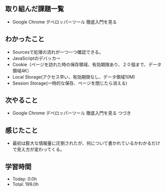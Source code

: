 ## 取り組んだ課題一覧
- Google Chrome デベロッパーツール 徹底入門を見る
## わかったこと
- Sourcesで処理の流れが一つ一つ確認できる。
- JavaScriptのデバッカー
- Cookie（ページを訪れた時の保存領域、有効期限あり、２０個まで、データ領域4K）
- Local Storage(アクセス早い、有効期限なし、データ領域10M)
- Session Storage(一時的な保存、ページを閉じたら消える)
## 次やること
- Google Chrome デベロッパーツール 徹底入門を見る つづき
## 感じたこと
- 最初は膨大な情報量に圧倒されたが、何について書かれているかわかるだけで見え方が変わってくる。
## 学習時間
- Today: 0.0h
- Total: 199.0h

